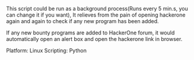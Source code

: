 This script could be run as a background process(Runs every 5 min.s, you can change it if you want), It relieves from the pain of opening hackerone again and again to check if any new program has been added. 

If any new bounty programs are added to HackerOne 
forum, it would automatically open an alert box 
and open the hackerone link in browser.

Platform: Linux
Scripting: Python
